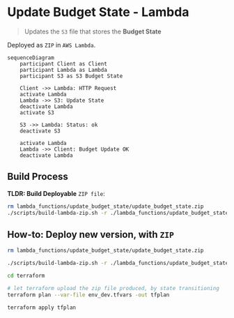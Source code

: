 # Update Budget State - Lambda

> Updates the `S3` file that stores the **Budget State**

Deployed as `ZIP` in `AWS Lambda`.

```mermaid
sequenceDiagram
    participant Client as Client
    participant Lambda as Lambda
    participant S3 as S3 Budget State

    Client ->> Lambda: HTTP Request
    activate Lambda
    Lambda ->> S3: Update State
    deactivate Lambda
    activate S3

    S3 ->> Lambda: Status: ok
    deactivate S3

    activate Lambda
    Lambda ->> Client: Budget Update OK
    deactivate Lambda
```

## Build Process

**TLDR: Build Deployable** `ZIP file`:
```sh
rm lambda_functions/update_budget_state/update_budget_state.zip
./scripts/build-lambda-zip.sh -r ./lambda_functions/update_budget_state/ -p python3.11 -h update_budget_state.py
```

## How-to: Deploy new version, with `ZIP`
```sh
rm lambda_functions/update_budget_state/update_budget_state.zip

./scripts/build-lambda-zip.sh -r ./lambda_functions/update_budget_state/ -p python3.11 -h update_budget_state.py

cd terraform

# let terraform upload the zip file produced, by state transitioning
terraform plan --var-file env_dev.tfvars -out tfplan

terraform apply tfplan
```
